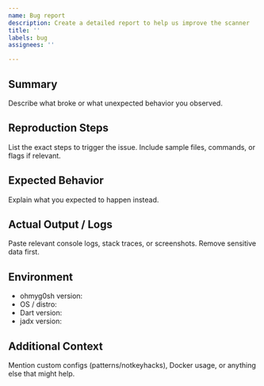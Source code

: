 ```yaml
---
name: Bug report
description: Create a detailed report to help us improve the scanner
title: ''
labels: bug
assignees: ''

---
```


## Summary

Describe what broke or what unexpected behavior you observed.

## Reproduction Steps

List the exact steps to trigger the issue. Include sample files, commands, or flags if relevant.

## Expected Behavior

Explain what you expected to happen instead.

## Actual Output / Logs

Paste relevant console logs, stack traces, or screenshots. Remove sensitive data first.

## Environment

- ohmyg0sh version:
- OS / distro:
- Dart version:
- jadx version:

## Additional Context

Mention custom configs (patterns/notkeyhacks), Docker usage, or anything else that might help.

